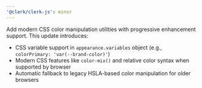 ```yaml
---
'@clerk/clerk-js': minor
---
```


Add modern CSS color manipulation utilities with progressive enhancement support. This update introduces:

- CSS variable support in `appearance.variables` object (e.g., `colorPrimary: 'var(--brand-color)'`)
- Modern CSS features like `color-mix()` and relative color syntax when supported by browser
- Automatic fallback to legacy HSLA-based color manipulation for older browsers
